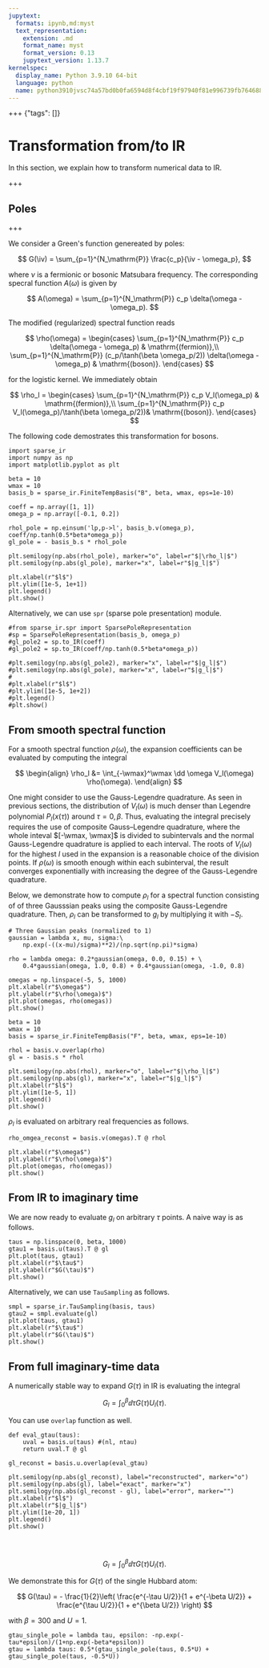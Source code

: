 ```yaml
---
jupytext:
  formats: ipynb,md:myst
  text_representation:
    extension: .md
    format_name: myst
    format_version: 0.13
    jupytext_version: 1.13.7
kernelspec:
  display_name: Python 3.9.10 64-bit
  language: python
  name: python3910jvsc74a57bd0b0fa6594d8f4cbf19f97940f81e996739fb7646882a419484c72d19e05852a7e
---
```


+++ {"tags": []}

# Transformation from/to IR

$$
\newcommand{\iv}{{\mathrm{i}\nu}}
\newcommand{\wmax}{{\omega_\mathrm{max}}}
\newcommand{\dd}{{\mathrm{d}}}
$$

In this section, we explain how to transform numerical data to IR.

+++

## Poles

+++

We consider a Green's function genereated by poles:

$$
G(\iv) = \sum_{p=1}^{N_\mathrm{P}} \frac{c_p}{\iv - \omega_p},
$$

where $\nu$ is a fermionic or bosonic Matsubara frequency.
The corresponding specral function $A(\omega)$ is given by

$$
A(\omega) = \sum_{p=1}^{N_\mathrm{P}} c_p \delta(\omega - \omega_p).
$$

The modified (regularized) spectral function reads

$$
\rho(\omega) = 
\begin{cases}
\sum_{p=1}^{N_\mathrm{P}} c_p \delta(\omega - \omega_p) & \mathrm{(fermion)},\\
\sum_{p=1}^{N_\mathrm{P}} (c_p/\tanh(\beta \omega_p/2)) \delta(\omega - \omega_p) & \mathrm{(boson)}.
\end{cases}
$$

for the logistic kernel.
We immediately obtain

$$
\rho_l = 
\begin{cases}
\sum_{p=1}^{N_\mathrm{P}} c_p V_l(\omega_p) & \mathrm{(fermion)},\\
\sum_{p=1}^{N_\mathrm{P}} c_p V_l(\omega_p)/\tanh(\beta \omega_p/2))& \mathrm{(boson)}.
\end{cases}
$$

The following code demostrates this transformation for bosons.

```{code-cell} ipython3
import sparse_ir
import numpy as np
import matplotlib.pyplot as plt

beta = 10
wmax = 10
basis_b = sparse_ir.FiniteTempBasis("B", beta, wmax, eps=1e-10)

coeff = np.array([1, 1])
omega_p = np.array([-0.1, 0.2])

rhol_pole = np.einsum('lp,p->l', basis_b.v(omega_p), coeff/np.tanh(0.5*beta*omega_p))
gl_pole = - basis_b.s * rhol_pole

plt.semilogy(np.abs(rhol_pole), marker="o", label=r"$|\rho_l|$")
plt.semilogy(np.abs(gl_pole), marker="x", label=r"$|g_l|$")

plt.xlabel(r"$l$")
plt.ylim([1e-5, 1e+1])
plt.legend()
plt.show()
```

Alternatively, we can use ``spr`` (sparse pole presentation) module. 

```{code-cell} ipython3
#from sparse_ir.spr import SparsePoleRepresentation
#sp = SparsePoleRepresentation(basis_b, omega_p)
#gl_pole2 = sp.to_IR(coeff)
#gl_pole2 = sp.to_IR(coeff/np.tanh(0.5*beta*omega_p))

#plt.semilogy(np.abs(gl_pole2), marker="x", label=r"$|g_l|$")
#plt.semilogy(np.abs(gl_pole), marker="x", label=r"$|g_l|$")
#
#plt.xlabel(r"$l$")
#plt.ylim([1e-5, 1e+2])
#plt.legend()
#plt.show()
```

## From smooth spectral function

For a smooth spectral function $\rho(\omega)$, the expansion coefficients can be evaluated by computing the integral

$$
\begin{align}
    \rho_l &= \int_{-\wmax}^\wmax \dd \omega V_l(\omega) \rho(\omega).
\end{align}
$$

One might consider to use the Gauss-Legendre quadrature.
As seen in previous sections, the distribution of $V_l(\omega)$ is much denser than Legendre polynomial $P_l(x(\tau))$ around $\tau=0, \beta$.
Thus, evaluating the integral precisely requires the use of composite Gauss–Legendre quadrature,
where the whole inteval $[-\wmax, \wmax]$ is divided to subintervals and the normal Gauss-Legendre quadrature is 
applied to each interval.
The roots of $V_l(\omega)$ for the highest $l$ used in the expansion
is a reasonable choice of the division points.
If $\rho(\omega)$ is smooth enough within each subinterval,
the result converges exponentially with increasing the degree of the Gauss-Legendre quadrature.

Below, we demonstrate how to compute $\rho_l$ for a spectral function consisting of of three Gausssian peaks using the composite Gauss-Legendre quadrature.
Then, $\rho_l$ can be transformed to $g_l$ by multiplying it with $- S_l$.

```{code-cell} ipython3
# Three Gaussian peaks (normalized to 1)
gaussian = lambda x, mu, sigma:\
    np.exp(-((x-mu)/sigma)**2)/(np.sqrt(np.pi)*sigma)

rho = lambda omega: 0.2*gaussian(omega, 0.0, 0.15) + \
    0.4*gaussian(omega, 1.0, 0.8) + 0.4*gaussian(omega, -1.0, 0.8)

omegas = np.linspace(-5, 5, 1000)
plt.xlabel(r"$\omega$")
plt.ylabel(r"$\rho(\omega)$")
plt.plot(omegas, rho(omegas))
plt.show()
```

```{code-cell} ipython3
beta = 10
wmax = 10
basis = sparse_ir.FiniteTempBasis("F", beta, wmax, eps=1e-10)

rhol = basis.v.overlap(rho)
gl = - basis.s * rhol

plt.semilogy(np.abs(rhol), marker="o", label=r"$|\rho_l|$")
plt.semilogy(np.abs(gl), marker="x", label=r"$|g_l|$")
plt.xlabel(r"$l$")
plt.ylim([1e-5, 1])
plt.legend()
plt.show()
```

$\rho_l$ is evaluated on arbitrary real frequencies as follows.

```{code-cell} ipython3
rho_omgea_reconst = basis.v(omegas).T @ rhol

plt.xlabel(r"$\omega$")
plt.ylabel(r"$\rho(\omega)$")
plt.plot(omegas, rho(omegas))
plt.show()
```

## From IR to imaginary time

We are now ready to evaluate $g_l$ on arbitrary $\tau$ points.
A naive way is as follows.

```{code-cell} ipython3
taus = np.linspace(0, beta, 1000)
gtau1 = basis.u(taus).T @ gl
plt.plot(taus, gtau1)
plt.xlabel(r"$\tau$")
plt.ylabel(r"$G(\tau)$")
plt.show()
```

Alternatively, we can use ``TauSampling`` as follows.

```{code-cell} ipython3
smpl = sparse_ir.TauSampling(basis, taus)
gtau2 = smpl.evaluate(gl)
plt.plot(taus, gtau1)
plt.xlabel(r"$\tau$")
plt.ylabel(r"$G(\tau)$")
plt.show()
```

## From full imaginary-time data

A numerically stable way to expand $G(\tau)$ in IR 
is evaluating the integral

$$
G_l = \int_0^\beta \dd \tau G(\tau) U_l(\tau).
$$

You can use `overlap` function as well.

```{code-cell} ipython3
def eval_gtau(taus):
    uval = basis.u(taus) #(nl, ntau)
    return uval.T @ gl

gl_reconst = basis.u.overlap(eval_gtau)

plt.semilogy(np.abs(gl_reconst), label="reconstructed", marker="o")
plt.semilogy(np.abs(gl), label="exact", marker="x")
plt.semilogy(np.abs(gl_reconst - gl), label="error", marker="")
plt.xlabel(r"$l$")
plt.xlabel(r"$|g_l|$")
plt.ylim([1e-20, 1])
plt.legend()
plt.show()
```

```{code-cell} ipython3



```

$$
G_l = \int_0^\beta \dd \tau G(\tau) U_l(\tau).
$$

We demonstrate this for $G(\tau)$ of the single Hubbard atom:

$$
G(\tau) = - \frac{1}{2}\left( \frac{e^{-\tau U/2}}{1 + e^{-\beta U/2}} + \frac{e^{\tau U/2}}{1 + e^{\beta U/2}} \right)
$$

with $\beta=300$ and $U=1$.

```{code-cell} ipython3
gtau_single_pole = lambda tau, epsilon: -np.exp(-tau*epsilon)/(1+np.exp(-beta*epsilon))
gtau = lambda taus: 0.5*(gtau_single_pole(taus, 0.5*U) + gtau_single_pole(taus, -0.5*U))
```

```{code-cell} ipython3

```
